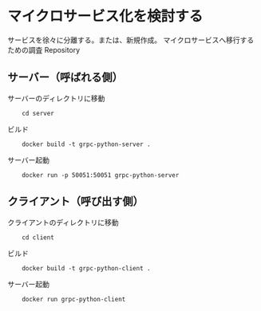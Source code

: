 # マイクロサービス化を検討する

サービスを徐々に分離する。または、新規作成。
マイクロサービスへ移行するための調査 Repository

## サーバー（呼ばれる側）

サーバーのディレクトリに移動

```
    cd server
```

ビルド

```
    docker build -t grpc-python-server .
```

サーバー起動

```
    docker run -p 50051:50051 grpc-python-server
```

## クライアント（呼び出す側）

クライアントのディレクトリに移動

```
    cd client
```

ビルド

```
    docker build -t grpc-python-client .
```

サーバー起動

```
    docker run grpc-python-client
```

